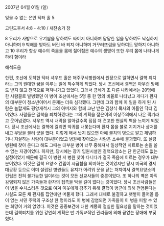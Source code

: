 2007년 04월 01일 (일)

잊을 수 없는 은인 닥터 홀 5



고린도후서 4:8 - 4:10 / 새찬송가  장


8 우리가 사방으로 우겨쌈을 당하여도 싸이지 아니하며 답답한 일을 당하여도 낙심하지 아니하며 9 박해를 받아도 버린 바 되지 아니하며 거꾸러뜨림을 당하여도 망하지 아니하고 10 우리가 항상 예수의 죽음을 몸에 짊어짐은 예수의 생명이 또한 우리 몸에 나타나게 하려 함이라

해석도움





한편, 조선에 도착한 닥터 셔우드 홀은 해주구세병원에서 원장으로 일하면서 결핵 퇴치라는 그의 원대한 꿈을 이루는 일에 착수하게 되었다. 당시 조선에서 결핵은 아무런 방해도 받지 않고 전국으로 퍼져나가고 있었다. 그래서 금세기 초 다른 나라에서는 20명에 한 사람꼴로 발병했던 이 병이 조선에서는 5명 중 한 명의 비율로 나타났고 게다가 환자의 대부분이 청소년이어서 문제는 더욱 심각했다. 그런데 그와 함께 이 일을 하게 된 사람은 놀랍게도 평양개척시 그의 아버지와 함께 고난 받은 김창식 목사의 아들인 닥터 김이었다. 사람들은 결핵을 퇴치하겠다는 그의 계획을 젊은이의 이상주의에서 나온 객기라고 웃어넘겼다. 셔우드 역시 내막을 알아갈수록 점점 더 견고한 현실의 벽을 느끼게 되었다. 당시 조선에서는 결핵에 걸리면 악귀를 내쫓는다며 환자 몸을 불로 지지거나 상처를 내고 무당을 불러 굿을 했다. 이렇게 해서 낫지 않으면 아예 불치의 병으로 알고 체념하거나 자살하는 사람이 대부분이었고 병원에 찾아오는 사람은 소수에 불과했다. 또 설령 병원에 찾아 온다고 해도 그때는 대부분 병이 너무 중해져서 일상적인 치료로는 손을 쓸 수 없는 지경이었다. 하지만, 당시에는 장기 입원시설인 결핵요양소는 단 한군데도 없는 실정이었기 때문에 결국 이 병원 저 병원 찾아 다니다가 결국 죽음에 이르는 경우가 대부분이었다. 이것은 결핵 요양소 건립이 시급함을 의미하는 것이었지만 당시 미국의 경제 대공황 등으로 이미 설립된 병원들도 유지가 어려워 문을 닫는 처지여서 결핵요양소의 건립은 전혀 불가능한 일이라는 것이 모든 선교사들의 중론이었다. 또 하나의 벽은 아직 감염되지 않은 가족들과 환자의 접촉을 막을 길이 없다는 것이었다. 당시 조선사람들은 이 병을 수치스러운 것으로 여겨 이웃에게 감추기 위해 결핵이 병균에 의해 전염된다는 사실도 모른 채 환자를 집안에만 머물게 했다. 그래서 대체로 불결하고 햇볕이 들어올 틈이 없는 서민 주택의 구조상 한 명이라도 이 병에 감염되면 가족들이 이 병을 피할 수 있는 희망이 거의 없었다. 이것은 공중보건에 대한 계몽의 절실한 필요성을 말하는 것이었는데 결핵퇴치를 위한 강연회 계획은 반 기독교적인 관리들에 의해 끝없는 장애에 부딪혔다.